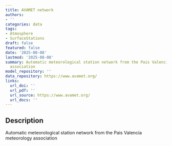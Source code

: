 ```yaml
---
title: AVAMET network
authors:
- ''
categories: data
tags:
- Atmosphere
- SurfaceStations
draft: false
featured: false
date: '2025-08-08'
lastmod: '2025-08-08'
summary: Automatic meteorological station network from the Pais Valencia meteorology
  association
model_repository: ''
data_repository: https://www.avamet.org/
links:
  url_doi: ''
  url_pdf: ''
  url_source: https://www.avamet.org/
  url_docs: ''
---
```


## Description

Automatic meteorological station network from the Pais Valencia meteorology association


